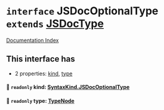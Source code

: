 # `interface` JSDocOptionalType `extends` [JSDocType](../private.interface.JSDocType/README.md)

[Documentation Index](../README.md)

## This interface has

- 2 properties:
[kind](#-readonly-kind-syntaxkindjsdocoptionaltype),
[type](#-readonly-type-typenode)


#### 📄 `readonly` kind: [SyntaxKind.JSDocOptionalType](../private.enum.SyntaxKind/README.md#jsdocoptionaltype--316)



#### 📄 `readonly` type: [TypeNode](../private.interface.TypeNode/README.md)




